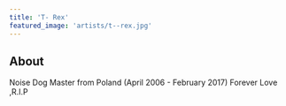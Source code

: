 ```yaml
---
title: 'T- Rex'
featured_image: 'artists/t--rex.jpg'
---
```


## About

Noise Dog Master from Poland
(April 2006 - February 2017)
Forever Love  ,R.I.P
